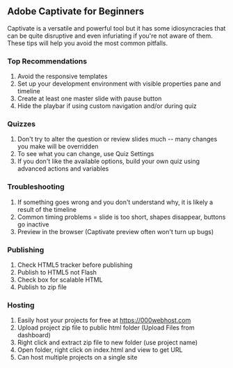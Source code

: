 ## Adobe Captivate for Beginners

Captivate is a versatile and powerful tool but it has some idiosyncracies that can be quite disruptive and even infuriating if you're not aware of them. These tips will help you avoid the most common pitfalls.


### Top Recommendations

1. Avoid the responsive templates
2. Set up your development environment with visible properties pane and timeline
3. Create at least one master slide with pause button
4. Hide the playbar if using custom navigation and/or during quiz

### Quizzes

1. Don't try to alter the question or review slides much -- many changes you make will be overridden
2. To see what you can change, use Quiz Settings
3. If you don't like the available options, build your own quiz using advanced actions and variables

### Troubleshooting

1. If something goes wrong and you don't understand why, it is likely a result of the timeline
2. Common timing problems = slide is too short, shapes disappear, buttons go inactive
2. Preview in the browser (Captivate preview often won't turn up bugs)

### Publishing

1. Check HTML5 tracker before publishing
2. Publish to HTML5 not Flash 
3. Check box for scalable HTML
4. Publish to zip file

### Hosting

1. Easily host your projects for free at https://000webhost.com
2. Upload project zip file to public html folder (Upload Files from dashboard)
3. Right click and extract zip file to new folder (use project name) 
4. Open folder, right click on index.html and view to get URL
5. Can host multiple projects on a single site 
